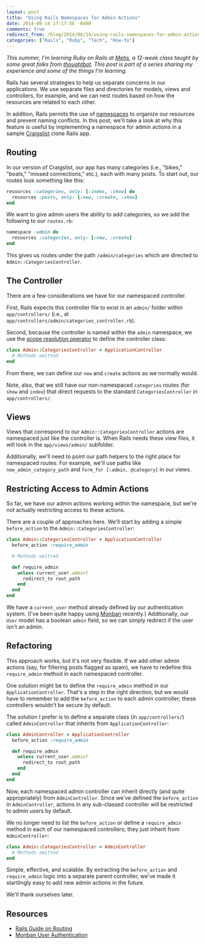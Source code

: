 ```yaml
---
layout: post
title: "Using Rails Namespaces for Admin Actions"
date: 2014-08-14 17:17:56 -0400
comments: true
redirect_from: /blog/2014/08/14/using-rails-namespaces-for-admin-actions/
categories: ["Rails", "Ruby", "Tech", "How-to"]
---
```


*This summer, I'm learning Ruby on Rails at [Metis], a 12-week class taught by some great folks from [thoughtbot]. This post is part of a series sharing my experience and some of the things I'm learning.*

[Metis]: http://www.thisismetis.com
[thoughtbot]: http://www.thoughtbot.com

Rails has several strategies to help us separate concerns in our applications. We use separate files and directories for models, views and controllers, for example, and we can nest routes based on how the resources are related to each other.

In addition, Rails permits the use of [namespaces] to organize our resources and prevent naming conflicts. In this post, we'll take a look at why this feature is useful by implementing a namespace for admin actions in a sample [Craigslist] clone Rails app.

[namespaces]: http://en.wikipedia.org/wiki/Namespace
[Craigslist]: http://craigslist.org

<!--More-->

## Routing

In our version of Craigslist, our app has many categories (i.e., "bikes," "boats," "missed connections," etc.), each with many posts. To start out, our routes look something like this:

```ruby
resources :categories, only: [:index, :show] do
  resources :posts, only: [:new, :create, :show]
end
```

We want to give admin users the ability to add categories, so we add the following to our `routes.rb`:

```ruby
namespace :admin do
  resources :categories, only: [:new, :create]
end
```

This gives us routes under the path `/admin/categories` which are directed to `Admin::CategoriesController`.

## The Controller

There are a few considerations we have for our namespaced controller.

First, Rails expects this controller file to exist in an `admin/` folder within `app/controllers/` (i.e., at `app/controllers/admin/categories_controller.rb`).

Second, because the controller is named within the `admin` namespace, we use the [scope resolution operator] to define the controller class:

```ruby
class Admin::CategoriesController < ApplicationController
  # Methods omitted
end
```

From there, we can define our `new` and `create` actions as we normally would.

Note, also, that we still have our non-namespaced `categories` routes (for `show` and `index`) that direct requests to the standard `CategoriesController` in `app/controllers/`.

[scope resolution operator]: http://en.wikipedia.org/wiki/Scope_resolution_operator

## Views

Views that correspond to our `Admin::CategoriesController` actions are namespaced just like the controller is. When Rails needs these view files, it will look in the `app/views/admin/` subfolder.

Additionally, we'll need to point our path helpers to the right place for namespaced routes. For example, we'll use paths like `new_admin_category_path` and `form_for [:admin, @category]` in our views. 

## Restricting Access to Admin Actions

So far, we have our admin actions working within the namespace, but we're not actually restricting access to these actions.

There are a couple of approaches here. We'll start by adding a simple `before_action` to the `Admin::CategoriesController`:

```ruby
class Admin::CategoriesController < ApplicationController
  before_action :require_admin

  # Methods omitted

  def require_admin
    unless current_user.admin?
      redirect_to root_path
    end
  end
end
```

We have a `current_user` method already defined by our authentication system. (I've been quite happy using [Monban] recently.) Additionally, our `User` model has a boolean `admin` field, so we can simply redirect if the user isn't an admin.

## Refactoring

This approach works, but it's not very flexible. If we add other admin actions (say, for filtering posts flagged as spam), we have to redefine this `require_admin` method in each namespaced controller.

One solution might be to define the `require_admin` method in our `ApplicationController`. That's a step in the right direction, but we would have to remember to add the `before_action` to each admin controller; these controllers wouldn't be secure by default.

The solution I prefer is to define a separate class (in `app/controllers/`) called `AdminController` that inherits from `ApplicationController`:

```ruby
class AdminController < ApplicationController
  before_action :require_admin

  def require_admin
    unless current_user.admin?
      redirect_to root_path
    end
  end
end
```

Now, each namespaced admin controller can inherit directly (and quite appropriately) from `AdminController`. Since we've defined the `before_action` in `AdminController`, actions in any sub-classed controller will be restricted to admin users by default.

We no longer need to list the `before_action` or define a `require_admin` method in each of our namespaced controllers; they just inherit from `AdminController`:

```ruby
class Admin::CategoriesController < AdminController
  # Methods omitted
end
```

Simple, effective, and scalable. By extracting the `before_action` and `require_admin` logic into a separate parent controller, we've made it startlingly easy to add new admin actions in the future.

We'll thank ourselves later.

[Monban]: https://github.com/halogenandtoast/monban

## Resources

* [Rails Guide on Routing](http://guides.rubyonrails.org/routing.html#controller-namespaces-and-routing)
* [Monban User Authentication](https://github.com/halogenandtoast/monban)
